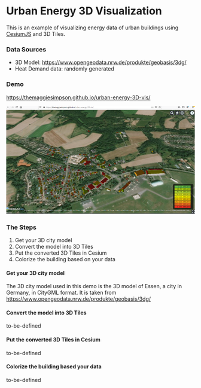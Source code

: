 # Urban Energy 3D Visualization

This is an example of visualizing energy data of urban buildings using [CesiumJS](https://cesiumjs.org) and 3D Tiles.

### Data Sources
- 3D Model: https://www.opengeodata.nrw.de/produkte/geobasis/3dg/
- Heat Demand data: randomly generated

### Demo
https://themaggiesimpson.github.io/urban-energy-3D-vis/

![Urban-Energy-3D-Vis](https://raw.githubusercontent.com/TheMaggieSimpson/urban-energy-3D-vis/master/data/Untitled.png)

### The Steps
1. Get your 3D city model
1. Convert the model into 3D Tiles
1. Put the converted 3D Tiles in Cesium
1. Colorize the building based on your data

#### Get your 3D city model
The 3D city model used in this demo is the 3D model of Essen, a city in Germany, in CityGML format. It is taken from https://www.opengeodata.nrw.de/produkte/geobasis/3dg/

#### Convert the model into 3D Tiles
to-be-defined

#### Put the converted 3D Tiles in Cesium
to-be-defined

#### Colorize the building based your data
to-be-defined